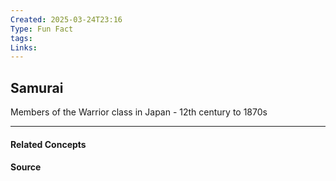 ```yaml
---
Created: 2025-03-24T23:16
Type: Fun Fact
tags:
Links:
---
```

## Samurai

Members of the Warrior class in Japan - 12th century to 1870s

---
#### Related Concepts

#### Source

